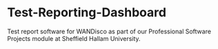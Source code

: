 # Test-Reporting-Dashboard
Test report software for WANDisco as part of our Professional Software Projects module at Sheffield Hallam University.
